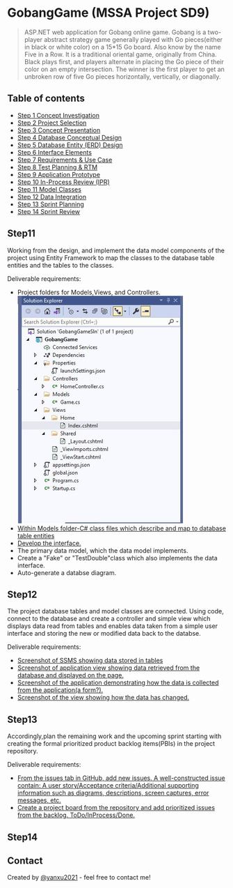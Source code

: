 # GobangGame (MSSA Project SD9)
>ASP.NET web application for Gobang online game.
>Gobang is a two-player abstract strategy game generally played with Go pieces(either in black or white color) on a 15*15 Go board. Also know by the name Five in a Row.
>It is a traditional oriental game, originally from China. 
>Black plays first, and players alternate in placing the Go piece of their color on an empty intersection. 
>The winner is the first player to get an unbroken row of five Go pieces horizontally, vertically, or diagonally.

## Table of contents
* [Step 1 Concept Investigation](#Step1)
* [Step 2 Project Selection](#Step2)
* [Step 3 Concept Presentation](#step3)
* [Step 4 Database Conceptual Design](#step4)
* [Step 5 Database Entity (ERD) Design](#step5)
* [Step 6 Interface Elements](#step6)
* [Step 7 Requirements & Use Case](#step7)
* [Step 8 Test Planning & RTM](#step8)
* [Step 9 Application Prototype](#step9)
* [Step 10 In-Process Review (IPR)](#step10)
* [Step 11 Model Classes](#Step11)
* [Step 12 Data Integration](#Step12)
* [Step 13 Sprint Planning](#Step13)
* [Step 14 Sprint Review](#Step14)

## Step11
<p>Working from the design, and implement the data model components of the project using Entity Framework to map the classes to the database table entities and the tables to the classes.</p>
<p>Deliverable requirements:
  <ul>
    <li>Project folders for Models,Views, and Controllers.</a></li>
    <img src="https://github.com/yanxu2021/GobangGame/blob/master/ScreenShots/1Folders%20for%20MVC.JPG">
    <li><a href="https://github.com/yanxu2021/GobangGame/tree/master/GobangGame/Models">Within Models folder-C# class files which describe and map to database table entities</a></li>
    <li><a href='https://github.com/yanxu2021/GobangGame/blob/master/GobangGame/Models/IGameRepository.cs'>Develop the interface.</a></li>
    <li>The primary data model, which the data model implements.</li>
    <li>Create a "Fake" or "TestDouble"class which also implements the data interface.</li>
    <li>Auto-generate a databse diagram.</li>
    </ul>
  </p>
  
## Step12
<p>The project database tables and model classes are connected. Using code, connect to the database and create a controller and simple view which displays data read from tables and enables data taken from a simple user interface and storing the new or modified data back to the databse.</p>
<p>Deliverable requirements:
  <ul>
    <li><a href="">Screenshot of SSMS showing data stored in tables</a></li>
    <li><a href="">Screenshot of application view showing data retrieved from the database and displayed on the page.</a></li>
    <li><a href="">Screenshot of the application demonstrating how the data is collected from the application(a form?).</a></li>
    <li><a href="">Screenshot of the view showing how the data has changed.</a></li>
    </ul>
  </p>

## Step13
<p>Accordingly,plan the remaining work and the upcoming sprint starting with creating the formal prioritized product backlog items(PBIs) in the project repository.</p>
<p>Deliverable requirements:
  <ul>
    <li><a href="">From the issues tab in GitHub, add new issues. A well-constructed issue contain: A user story/Acceptance criteria/Additional supporting information such as diagrams, descriptions, screen captures, error messages, etc.</a></li>
    <li><a href="">Create a project board from the repository and add prioritized issues from the backlog. ToDo/InProcess/Done.</a></li>
    </ul>
  </p>

## Step14

## Contact
Created by [@yanxu2021](https://www.linkedin.com/in/yanxu2021/) - feel free to contact me!
